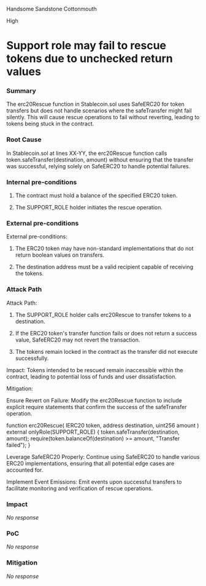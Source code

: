 Handsome Sandstone Cottonmouth

High

# Support role may fail to rescue tokens due to unchecked return values

### Summary

The erc20Rescue function in Stablecoin.sol uses SafeERC20 for token transfers but does not handle scenarios where the safeTransfer might fail silently. This will cause rescue operations to fail without reverting, leading to tokens being stuck in the contract.

### Root Cause

In Stablecoin.sol at lines XX-YY, the erc20Rescue function calls token.safeTransfer(destination, amount) without ensuring that the transfer was successful, relying solely on SafeERC20 to handle potential failures.

### Internal pre-conditions


1. The contract must hold a balance of the specified ERC20 token.


2. The SUPPORT_ROLE holder initiates the rescue operation.






### External pre-conditions

External pre-conditions:

1. The ERC20 token may have non-standard implementations that do not return boolean values on transfers.


2. The destination address must be a valid recipient capable of receiving the tokens.


### Attack Path

Attack Path:

1. The SUPPORT_ROLE holder calls erc20Rescue to transfer tokens to a destination.


2. If the ERC20 token's transfer function fails or does not return a success value, SafeERC20 may not revert the transaction.


3. The tokens remain locked in the contract as the transfer did not execute successfully.



Impact: Tokens intended to be rescued remain inaccessible within the contract, leading to potential loss of funds and user dissatisfaction.

Mitigation:

Ensure Revert on Failure: Modify the erc20Rescue function to include explicit require statements that confirm the success of the safeTransfer operation.

function erc20Rescue(
    IERC20 token,
    address destination,
    uint256 amount
) external onlyRole(SUPPORT_ROLE) {
    token.safeTransfer(destination, amount);
    require(token.balanceOf(destination) >= amount, "Transfer failed");
}

Leverage SafeERC20 Properly: Continue using SafeERC20 to handle various ERC20 implementations, ensuring that all potential edge cases are accounted for.

Implement Event Emissions: Emit events upon successful transfers to facilitate monitoring and verification of rescue operations.




### Impact

_No response_

### PoC

_No response_

### Mitigation

_No response_